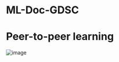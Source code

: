 # ML-Doc-GDSC
# Peer-to-peer learning
![image](https://github.com/wissemkarous/ML-Doc-GDSC/assets/115191512/b165d768-8839-4b76-b7fc-537bef7ef424)
